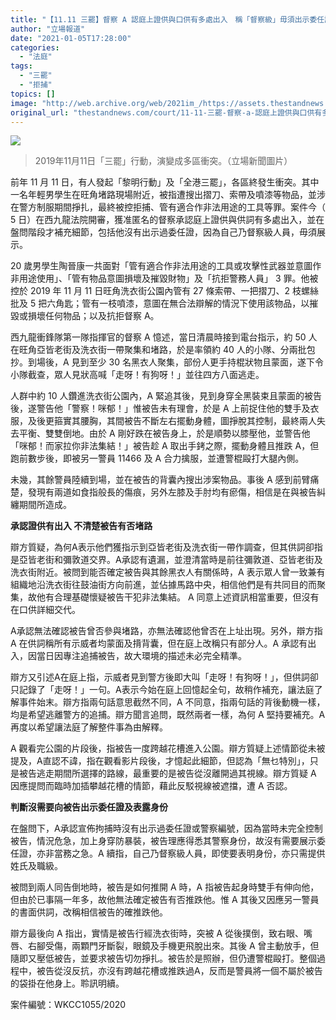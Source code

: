 ```yaml
---
title: "【11.11 三罷】督察 A 認庭上證供與口供有多處出入　稱「督察級」毋須出示委任證"
author: "立場報道"
date: "2021-01-05T17:28:00"
categories:
  - "法庭"
tags:
  - "三罷"
  - "拒捕"
topics: []
image: "http://web.archive.org/web/2021im_/https://assets.thestandnews.com/media/photos/75223835_3333464990059583_1197398102865084416_o_qTKU0.png"
original_url: "thestandnews.com/court/11-11-三罷-督察-a-認庭上證供與口供有多處出入-稱-督察級-毋須出示委任證"
---
```

![](http://web.archive.org/web/2021im_/https://assets.thestandnews.com/media/photos/75223835_3333464990059583_1197398102865084416_o_qTKU0.png)
> 2019年11月11日「三罷」行動，演變成多區衝突。（立場新聞圖片）

前年 11 月 11 日，有人發起「黎明行動」及「全港三罷」，各區終發生衝突。其中一名年輕男學生在旺角堵路現場附近，被指遭搜出摺刀、索帶及噴漆等物品，並涉在警方制服期間掙扎，最終被控拒捕、管有適合作非法用途的工具等罪。案件今（ 5 日）在西九龍法院開審，獲准匿名的督察承認庭上證供與供詞有多處出入，並在盤問階段才補充細節，包括他沒有出示過委任證，因為自己乃督察級人員，毋須展示。

20 歲男學生陶晉康一共面對「管有適合作非法用途的工具或攻擊性武器並意圖作非用途使用」、「管有物品意圖損壞及摧毀財物」及「抗拒警務人員」 3 罪。他被控於 2019 年 11 月 11 日旺角洗衣街公園內管有 27 條索帶、一把摺刀、2 枝螺絲批及 5 把六角匙；管有一枝噴漆，意圖在無合法辯解的情況下使用該物品，以摧毀或損壞任何物品；以及抗拒督察 A。

西九龍衝鋒隊第一隊指揮官的督察 A 憶述，當日清晨時接到電台指示，約 50 人在旺角亞皆老街及洗衣街一帶聚集和堵路，於是率領約 40 人的小隊、分兩批包抄。到場後，A 見到至少 30 名黑衣人聚集，部份人更手持棍狀物且蒙面，遂下令小隊截查，眾人見狀高喊「走呀！有狗呀！」並往四方八面逃走。

人群中約 10 人鑽進洗衣街公園內，A 緊追其後，見到身穿全黑裝束且蒙面的被告後，遂警告他「警察！咪郁！」惟被告未有理會，於是 A 上前捉住他的雙手及衣服，及後更箍實其腰胸，其間被告不斷左右擺動身體，圖掙脫其控制，最終兩人失去平衡、雙雙倒地。由於 A 剛好跌在被告身上，於是順勢以膝壓他，並警告他「咪郁！而家拉你非法集結！」被告趁 A 取出手銬之際，擺動身體且推跌 A，但跑前數步後，即被另一警員 11466 及 A 合力擒服，並遭警棍毆打大腿內側。

未幾，其餘警員陸續到場，並在被告的背囊內搜出涉案物品。事後 A 感到前臂痛楚，發現有兩道如食指般長的傷痕，另外左膝及手肘均有瘀傷，相信是在與被告糾纏期間所造成。

**承認證供有出入 不清楚被告有否堵路**

辯方質疑，為何A表示他們獲指示到亞皆老街及洗衣街一帶作調查，但其供詞卻指是亞皆老街和彌敦道交界。A承認有遺漏，並澄清當時是前往彌敦道、亞皆老街及洗衣街附近。被問到能否確定被告與其餘黑衣人有關係時，A 表示眾人曾一致兼有組織地沿洗衣街往鼓油街方向前進，並佔據馬路中央，相信他們是有共同目的而聚集，故他有合理基礎懷疑被告干犯非法集結。 A 同意上述資訊相當重要，但沒有在口供詳細交代。

A承認無法確認被告曾否參與堵路，亦無法確認他曾否在上址出現。另外，辯方指 A 在供詞稱所有示威者均蒙面及揹背囊，但在庭上改稱只有部分人。A 承認有出入，因當日因專注追捕被告，故大環境的描述未必完全精準。

辯方又引述A在庭上指，示威者見到警方後即大叫「走呀！有狗呀！」，但供詞卻只記錄了「走呀！」一句。A表示今始在庭上回憶起全句，故稍作補充，讓法庭了解事件始末。辯方指兩句話意思截然不同，A 不同意，指兩句話的背後動機一樣，均是希望逃離警方的追捕。辯方聞言追問，既然兩者一樣，為何 A 堅持要補充。A 再度以希望讓法庭了解整件事為由解釋。

A 觀看完公園的片段後，指被告一度跨越花槽進入公園。辯方質疑上述情節從未被提及，A直認不諱，指在觀看影片段後，才憶起此細節，但認為「無乜特別」，只是被告逃走期間所選擇的路線，最重要的是被告從沒離開過其視線。辯方質疑 A 因應提問而臨時加插攀越花槽的情節，藉此反駁視線被遮擋，遭 A 否認。

**判斷沒需要向被告出示委任證及表露身份**

在盤問下，A承認宣佈拘捕時沒有出示過委任證或警察編號，因為當時未完全控制被告，情況危急，加上身穿防暴裝，被告理應得悉其警察身份，故沒有需要展示委任證，亦非當務之急。A 續指，自己乃督察級人員，即使要表明身份，亦只需提供姓氏及職級。

被問到兩人同告倒地時，被告是如何推開 A 時，A 指被告起身時雙手有伸向他，但由於已事隔一年多，故他無法確定被告有否推跌他。惟 A 其後又因應另一警員的書面供詞，改稱相信被告的確推跌他。

辯方最後向 A 指出，實情是被告行經洗衣街時，突被 A 從後撲倒，致右眼、嘴唇、右腳受傷，兩顆門牙斷裂，眼鏡及手機更飛脫出來。其後 A 曾主動放手，但隨即又壓低被告，並要求被告切勿掙扎。被告於是照辦，但仍遭警棍毆打。整個過程中，被告從沒反抗，亦沒有跨越花槽或推跌過A，反而是警員將一個不屬於被告的袋掛在他身上。聆訊明續。

案件編號：WKCC1055/2020